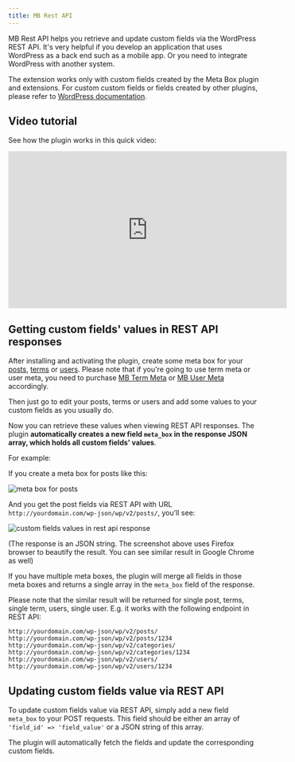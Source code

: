 ```yaml
---
title: MB Rest API
---
```


MB Rest API helps you retrieve and update custom fields via the WordPress REST API. It's very helpful if you develop an application that uses WordPress as a back end such as a mobile app. Or you need to integrate WordPress with another system.

The extension works only with custom fields created by the Meta Box plugin and extensions. For custom custom fields or fields created by other plugins, please refer to [WordPress documentation](https://developer.wordpress.org/rest-api/).

## Video tutorial

See how the plugin works in this quick video:

<iframe width="560" height="315" src="https://www.youtube.com/embed/YMjAIZLUeF4" frameborder="0" allow="accelerometer; autoplay; encrypted-media; gyroscope; picture-in-picture" allowfullscreen></iframe>

## Getting custom fields' values in REST API responses

After installing and activating the plugin, create some meta box for your [posts](https://docs.metabox.io/creating-meta-boxes/), [terms](https://docs.metabox.io/extensions/mb-term-meta/) or [users](https://docs.metabox.io/extensions/mb-user-meta/). Please note that if you're going to use term meta or user meta, you need to purchase [MB Term Meta](https://metabox.io/plugins/mb-term-meta/) or [MB User Meta](https://metabox.io/plugins/mb-user-meta/) accordingly.

Then just go to edit your posts, terms or users and add some values to your custom fields as you usually do.

Now you can retrieve these values when viewing REST API responses. The plugin **automatically creates a new field `meta_box` in the response JSON array, which holds all custom fields' values**.

For example:

If you create a meta box for posts like this:

![meta box for posts](https://i.imgur.com/61eFQIf.png)

And you get the post fields via REST API with URL `http://yourdomain.com/wp-json/wp/v2/posts/`, you'll see:

![custom fields values in rest api response](https://i.imgur.com/VL5UfKU.png)

(The response is an JSON string. The screenshot above uses Firefox browser to beautify the result. You can see similar result in Google Chrome as well)

If you have multiple meta boxes, the plugin will merge all fields in those meta boxes and returns a single array in the `meta_box` field of the response.

Please note that the similar result will be returned for single post, terms, single term, users, single user. E.g. it works with the following endpoint in REST API:

```
http://yourdomain.com/wp-json/wp/v2/posts/
http://yourdomain.com/wp-json/wp/v2/posts/1234
http://yourdomain.com/wp-json/wp/v2/categories/
http://yourdomain.com/wp-json/wp/v2/categories/1234
http://yourdomain.com/wp-json/wp/v2/users/
http://yourdomain.com/wp-json/wp/v2/users/1234
```

## Updating custom fields value via REST API

To update custom fields value via REST API, simply add a new field `meta_box` to your POST requests. This field should be either an array of `'field_id' => 'field_value'` or a JSON string of  this array.

The plugin will automatically fetch the fields and update the corresponding custom fields.

